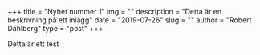 +++
title = "Nyhet nummer 1"
img = ""
description = "Detta är en beskrivning på ett inlägg"
date = "2019-07-26"
slug = ""
author = "Robert Dahlberg"
type = "post"
+++

Detta är ett test